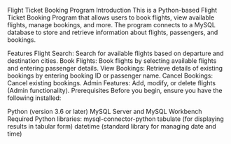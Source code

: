 Flight Ticket Booking Program
Introduction
This is a Python-based Flight Ticket Booking Program that allows users to book flights, view available flights, manage bookings, and more. The program connects to a MySQL database to store and retrieve information about flights, passengers, and bookings.

Features
Flight Search: Search for available flights based on departure and destination cities.
Book Flights: Book flights by selecting available flights and entering passenger details.
View Bookings: Retrieve details of existing bookings by entering booking ID or passenger name.
Cancel Bookings: Cancel existing bookings.
Admin Features: Add, modify, or delete flights (Admin functionality).
Prerequisites
Before you begin, ensure you have the following installed:

Python (version 3.6 or later)
MySQL Server and MySQL Workbench
Required Python libraries:
mysql-connector-python
tabulate (for displaying results in tabular form)
datetime (standard library for managing date and time)
